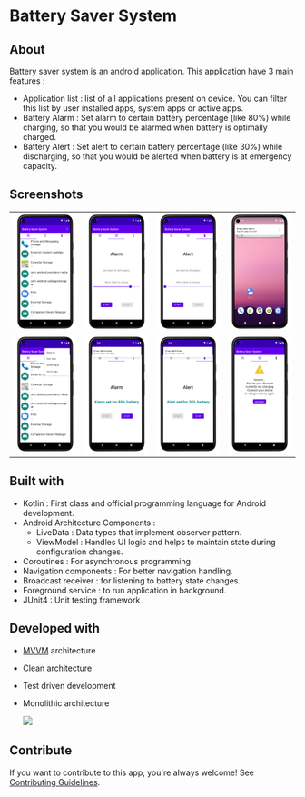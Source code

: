 # Battery Saver System

## About

Battery saver system is an android application. This application have 3 main features :

- Application list : list of all applications present on device. You can filter this list by user installed apps, system apps or active apps.
- Battery Alarm : Set alarm to certain battery percentage (like 80%) while charging, so that you would be alarmed when battery is optimally charged.
- Battery Alert : Set alert to certain battery percentage (like 30%) while discharging, so that you would be alerted when battery is at emergency capacity.

## Screenshots

<table>
  <tr>
    <td><img src="docs/screenshots/ApplistScreen.png" alt="Application List Screen image"></td>
    <td><img src="docs/screenshots/AlarmScreen.png" alt="Alarm Screen image"></td>
    <td><img src="docs/screenshots/AlertScreen.png" alt="Alert Screen image"></td>
    <td><img src="docs/screenshots/Notificaiton.png" alt="Notification image"></td>
  </tr>
  <tr>
    <td><img src="docs/screenshots/FilterOptions.png" alt="Filter Options image"></td>
    <td><img src="docs/screenshots/AlarmSet.png" alt="Alarm set image"></td>
    <td><img src="docs/screenshots/AlertSet.png" alt="Alert set image"></td>
    <td><img src="docs/screenshots/WhenNotCharging.png" alt="When not charging image"></td>
  </tr>
</table>

## Built with

- Kotlin : First class and official programming language for Android development.
- Android Architecture Components :
  - LiveData : Data types that implement observer pattern.
  - ViewModel : Handles UI logic and helps to maintain state during configuration changes.
- Coroutines : For asynchronous programming
- Navigation components : For better navigation handling.
- Broadcast receiver : for listening to battery state changes.
- Foreground service : to run application in background.
- JUnit4 : Unit testing framework

## Developed with

- [MVVM](https://developer.android.com/jetpack/docs/guide#recommended-app-arch) architecture
- Clean architecture
- Test driven development
- Monolithic architecture

  ![](https://developer.android.com/topic/libraries/architecture/images/final-architecture.png)


## Contribute

If you want to contribute to this app, you're always welcome!
See [Contributing Guidelines](CONTRIBUTING.md).